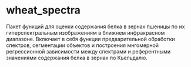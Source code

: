 # wheat_spectra
Пакет функций для оценки содержания белка в зернах пшеницы по их гиперспектральным изображениям в ближнем инфракрасном диапазоне. Включает в себя функции предварительной обработки спектров, сегментации объектов и построения мнгомерной регрессионной зависимости между спектрами и референтными значениями содержания белка в зернах по Кьельдалю. 

